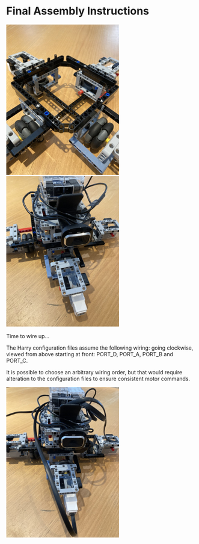 # Final Assembly Instructions

<img src="../images/final_assembly/step_1.jpg" width=300>
<img src="../images/final_assembly/step_2.jpg" width=300>


Time to wire up...

The Harry configuration files assume the following wiring: going clockwise, viewed from above starting at front: PORT_D, PORT_A, PORT_B and PORT_C.

It is possible to choose an arbitrary wiring order, but that would require alteration to the configuration files to ensure consistent motor commands.

<img src="../images/final_assembly/step_3.jpg" width=300>
